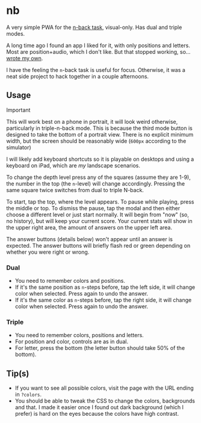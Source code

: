 # nb

A very simple PWA for the [n-back task](https://en.wikipedia.org/wiki/N-back), visual-only.
Has dual and triple modes.

A long time ago I found an app I liked for it, with only positions and letters. Most are
position+audio, which I don't like. But that stopped working, so…
[wrote my own](https://www.youtube.com/watch?v=ubPWaDWcOLU).

I have the feeling the `n`-back task is useful for focus. Otherwise, it was a neat side
project to hack together in a couple afternoons.

## Usage

> [!IMPORTANT]
> This will work best on a phone in portrait, it will look weird otherwise, particularly in triple-n-back mode. This is because the third mode button is designed to take the bottom of a portrait view. There is no explicit minimum width, but the screen should be reasonably wide (`600px` according to the simulator)
>
> I will likely add keyboard shortcuts so it is playable on desktops and using a keyboard on iPad, which are _my_ landscape scenarios.

To change the depth level press any of the squares (assume they are 1-9), the number in the top (the `n`-level) 
will change accordingly. Pressing the same square twice switches from dual to triple N-back.

To start, tap the top, where the level appears. To pause while playing, press the middle or top. To dismiss the pause,
tap the modal and then either choose a different level or just start normally. It will begin from "now" (so, no history),
but will keep your current score. Your current stats will show in the upper right area, the amount of answers on the upper
left area.

The answer buttons (details below) won't appear until an answer is expected. The answer buttons will briefly flash red or green depending on whether you were right or wrong.

### Dual

- You need to remember colors and positions.
- If it's the same position as `n`-steps before, tap the left side, it will change color when selected. Press again to undo the answer.
- If it's the same color as `n`-steps before, tap the right side, it will change color when selected. Press again to undo the answer.

### Triple

- You need to remember colors, positions and letters.
- For position and color, controls are as in dual.
- For letter, press the bottom (the letter button should take 50% of the bottom).

## Tip(s)

- If you want to see all possible colors, visit the page with the URL ending in `?colors`.
- You should be able to tweak the CSS to change the colors, backgrounds and that. I made it easier once I found out dark background (which I prefer) is hard on the eyes because the colors have high contrast.

